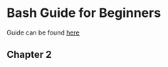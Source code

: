 # Bash Guide for Beginners

Guide can be found [here](http://tldp.org/LDP/Bash-Beginners-Guide/html/sect_01_07.html)

## Chapter 2
